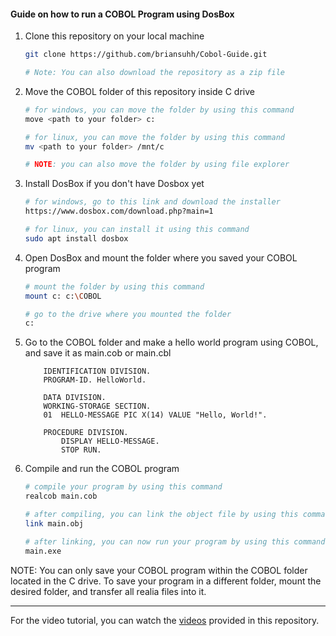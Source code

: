 #### Guide on how to run a COBOL Program using DosBox

1. Clone this repository on your local machine
    ```bash
    git clone https://github.com/briansuhh/Cobol-Guide.git

    # Note: You can also download the repository as a zip file
    ```

2. Move the COBOL folder of this repository inside C drive
    ```bash
    # for windows, you can move the folder by using this command
    move <path to your folder> c:

    # for linux, you can move the folder by using this command
    mv <path to your folder> /mnt/c

    # NOTE: you can also move the folder by using file explorer
    ```

3. Install DosBox if you don't have Dosbox yet
    ```bash
    # for windows, go to this link and download the installer
    https://www.dosbox.com/download.php?main=1

    # for linux, you can install it using this command
    sudo apt install dosbox
    ```

4. Open DosBox and mount the folder where you saved your COBOL program
    ```bash
    # mount the folder by using this command
    mount c: c:\COBOL

    # go to the drive where you mounted the folder
    c:
    ```

5. Go to the COBOL folder and make a hello world program using COBOL, and save it as main.cob or main.cbl
    ```cobol
        IDENTIFICATION DIVISION.
        PROGRAM-ID. HelloWorld.

        DATA DIVISION.
        WORKING-STORAGE SECTION.
        01  HELLO-MESSAGE PIC X(14) VALUE "Hello, World!".

        PROCEDURE DIVISION.
            DISPLAY HELLO-MESSAGE.                                    
            STOP RUN.
    ```

6. Compile and run the COBOL program
    ```bash
    # compile your program by using this command
    realcob main.cob

    # after compiling, you can link the object file by using this command
    link main.obj

    # after linking, you can now run your program by using this command
    main.exe    
    ```

NOTE: You can only save your COBOL program within the COBOL folder located in the C drive. To save your program in a different folder, mount the desired folder, and transfer all realia files into it.

---
For the video tutorial, you can watch the [videos](assets/videos) provided in this repository.
